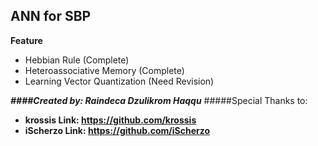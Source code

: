 ## ANN for SBP
**Feature**
+ Hebbian Rule (Complete)
+ Heteroassociative Memory (Complete)
+ Learning Vector Quantization (Need Revision)

***####Created by: Raindeca Dzulikrom Haqqu***
#####Special Thanks to:
+ **krossis Link: https://github.com/krossis**
+ **iScherzo Link: https://github.com/iScherzo**